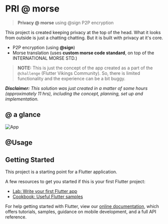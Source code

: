 # PRI @ morse
> **Privacy @ morse** using @sign P2P encryption

This project is created keeping privacy at the top of the head. What it looks from outside is just a chatting chatting. But it is built with privacy at it's core.

* P2P encryption (using **@sign**)
* Morse translation (uses **custom morse code standard**, on top of the INTERNATIONAL MORSE STD.)

> **NOTE:** This is just the concept of the app created as a part of the `@challenge` (Flutter Vikings Community). So, there is limited functionality and the experience can be a bit buggy.

***Disclaimer:** This solution was just created in a matter of some hours (approximately 11 hrs), including the concept, planning, set up and implementation.*

## @ a glance

![App](https://github.com/sbis04/pri_at_morse/raw/master/screenshots/pri%40morse.png)

## @Usage



## Getting Started

This project is a starting point for a Flutter application.

A few resources to get you started if this is your first Flutter project:

- [Lab: Write your first Flutter app](https://flutter.dev/docs/get-started/codelab)
- [Cookbook: Useful Flutter samples](https://flutter.dev/docs/cookbook)

For help getting started with Flutter, view our
[online documentation](https://flutter.dev/docs), which offers tutorials,
samples, guidance on mobile development, and a full API reference.
